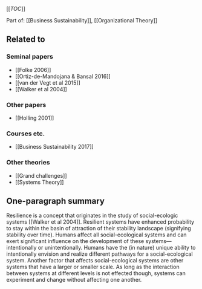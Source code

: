 [[_TOC_]]

Part of: [[Business Sustainability]], [[Organizational Theory]]

## Related to

### Seminal papers
* [[Folke 2006]]
* [[Ortiz-de-Mandojana & Bansal 2016]]
* [[van der Vegt et al 2015]]
* [[Walker et al 2004]]

### Other papers
* [[Holling 2001]]

### Courses etc.
* [[Business Sustainability 2017]]

### Other theories
* [[Grand challenges]]
* [[Systems Theory]]

## One-paragraph summary
Resilience is a concept that originates in the study of social-ecologic systems [[Walker et al 2004]]. Resilient systems have enhanced probability to stay within the basin of attraction of their stability landscape (signifying stability over time). Humans affect all social-ecological systems and can exert significant influence on the development of these systems—intentionally or unintentionally. Humans have the (in nature) unique ability to intentionally envision and realize different pathways for a social-ecological system. Another factor that affects social-ecological systems are other systems that have a larger or smaller scale. As long as the interaction between systems at different levels is not effected though, systems can experiment and change without affecting one another.